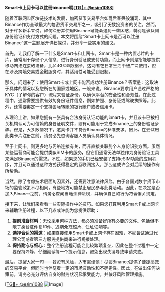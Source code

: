 **Smart卡上网卡可以註冊binance嗎[[TG💪+ @esim1088](https://t.me/s/esim1088)]**

随着互联网和区块链技术的发展，加密货币交易平台如雨后春笋般涌现，其中Binance作为全球最大的加密货币交易所之一，吸引了无数投资者的关注。然而，对于许多新手来说，如何注册并使用Binance可能会遇到一些困惑，特别是涉及到身份验证和支付方式的问题。本文将围绕“Smart卡上网卡是否可以注册Binance”这一主题展开详细探讨，并分享一些实用的建议。

首先，让我们了解一下什么是Smart卡和上网卡。Smart卡是一种内置芯片的卡片，通常用于存储个人信息、进行身份验证或支付功能。而上网卡则是指能够提供移动网络连接的设备，比如4G/5G数据卡。这两者在日常生活中被广泛使用，但在涉及跨境交易或金融服务时，其适用性可能受到限制。

那么，问题来了：使用Smart卡或上网卡能否成功注册Binance？答案是：这取决于具体的情况以及您所在的国家或地区。一般来说，Binance要求用户通过严格的KYC（了解你的客户）流程来验证身份，以确保平台的安全性和合规性。在此过程中，通常需要提供有效的身份证件信息，例如护照、身份证或驾驶执照等。此外，还需要绑定一个支持国际转账的银行账户或者信用卡。

从理论上讲，如果您拥有一张具有合法身份认证功能的Smart卡，并且该卡已被相关机构认可为可信赖的身份证明文件，则有可能用于完成Binance上的身份验证步骤。但是，大多数情况下，这类卡并不符合Binance的标准要求。因此，在尝试用此类卡片注册之前，请务必先咨询客服人员确认具体情况。

至于上网卡，则更多地与网络连接有关，而非直接关联到个人身份识别方面。虽然某些运营商可能会提供类似SIM卡的服务，但它们通常无法单独作为身份验证工具来满足Binance的需求。不过，如果您的手机已经安装了支持eSIM功能的应用程序，并且可以通过这种方式获得稳定的互联网接入，那么这或许会对后续的操作有所帮助。

当然，除了考虑技术层面的因素外，还需要注意法律风险。由于各国对数字货币市场的监管政策不尽相同，有些地方可能禁止居民参与此类活动。因此，在决定是否加入Binance之前，请务必查阅当地法律法规，并确保自己的行为符合相关规定。

接下来，让我们来看看一些实际操作中的技巧。如果您打算利用Smart卡或上网卡来辅助注册过程，以下几点或许能为您提供帮助：

1. **提前准备材料**：无论采用何种方法，都必须准备好所有必要的文件。包括但不限于身份证件复印件、近期免冠照片、住址证明等。
2. **选择合适的渠道**：如果直接使用Smart卡或上网卡存在困难，不妨尝试通过代理公司或者第三方服务提供商来进行间接处理。
3. **保持耐心与细心**：整个注册流程可能会比较繁琐复杂，因此在整个过程中一定要保持冷静，仔细阅读每一个提示信息，避免出现失误导致申请失败。

最后，提醒大家一句——投资有风险，入市需谨慎！尽管Binance提供了便捷高效的交易平台，但同时也伴随着一定的市场波动性和不确定性。因此，在做出任何决策前，请务必充分评估自身的财务状况及承受能力，并做好风险管理措施。

[[TG💪+ @esim1088](https://t.me/s/esim1088) ![Image](https://i.postimg.cc/4NQfJmqS/Snipaste-2025-05-13-00-14-12.png)]